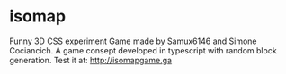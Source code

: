 # isomap
Funny 3D CSS experiment
Game made by Samux6146 and Simone Cociancich.
A game consept developed in typescript with random block generation.
Test it at: http://isomapgame.ga
